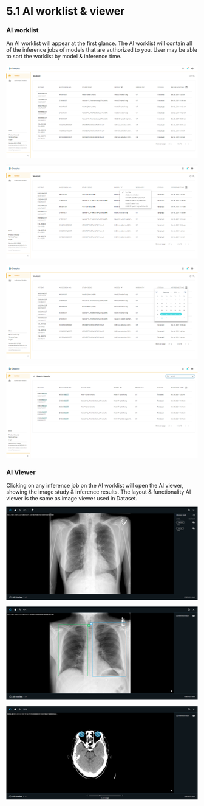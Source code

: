 # 5.1 AI worklist & viewer

### AI worklist

An AI worklist will appear at the first glance. The AI worklist will contain all of the inference jobs of models that are authorized to you. User may be able to sort the worklist by model & inference time.

![Deeploy AI worklist overview](<../.gitbook/assets/image (226).png>)

![user can filter the worklist by different authorized modesl](<../.gitbook/assets/image (234).png>)

![filter inference jobs by setting time interval](<../.gitbook/assets/image (232).png>)

![search patient/accession number by keywords](<../.gitbook/assets/image (221) (1).png>)

### AI Viewer

Clicking on any inference job on the AI worklist will open the AI viewer, showing the image study & inference results. The layout & functionality AI viewer is the same as image viewer used in Dataset.

![AI viewer: Image Classification](<../.gitbook/assets/image (216).png>)

![AI viewer: Object Detection](<../.gitbook/assets/image (217) (1).png>)

![AI viewer: Object Segmentation](<../.gitbook/assets/image (229) (1).png>)

